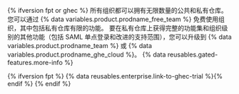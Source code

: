 {% ifversion fpt or ghec %}
所有组织都可以拥有无限数量的公共和私有仓库。 您可以通过 {% data variables.product.prodname_free_team %} 免费使用组织，其中包括私有仓库有限的功能。 要在私有仓库上获得完整的功能集和组织级别的其他功能（包括 SAML 单点登录和改进的支持范围），您可以升级到 {% data variables.product.prodname_team %} 或 {% data variables.product.prodname_ghe_cloud %}。 {% data reusables.gated-features.more-info %}

{% ifversion fpt %}
{% data reusables.enterprise.link-to-ghec-trial %}{% endif %}
{% endif %}
